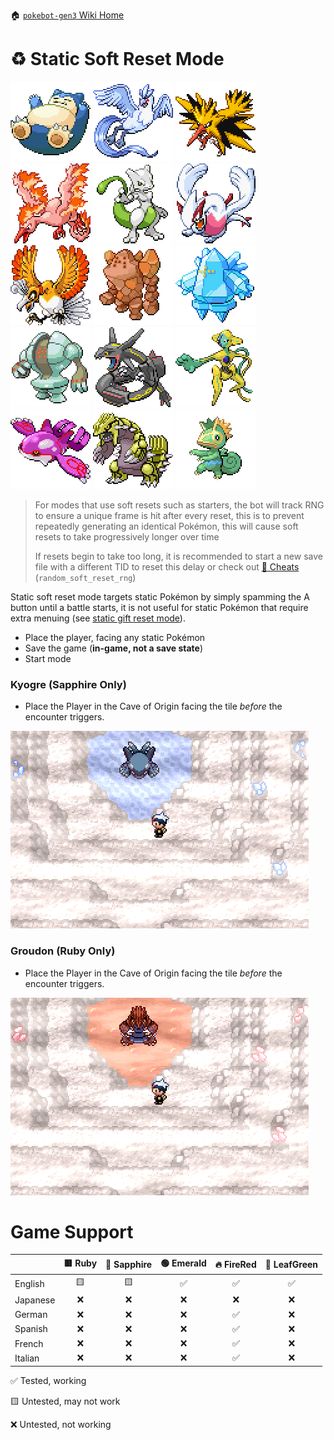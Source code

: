 🏠 [`pokebot-gen3` Wiki Home](../Readme.md)

# ♻ Static Soft Reset Mode

![](../../modules/web/static/sprites/pokemon/shiny/Snorlax.png)
![](../../modules/web/static/sprites/pokemon/shiny/Articuno.png)
![](../../modules/web/static/sprites/pokemon/shiny/Zapdos.png)
![](../../modules/web/static/sprites/pokemon/shiny/Moltres.png)
![](../../modules/web/static/sprites/pokemon/shiny/Mewtwo.png)
![](../../modules/web/static/sprites/pokemon/shiny/Lugia.png)
![](../../modules/web/static/sprites/pokemon/shiny/Ho-Oh.png)
![](../../modules/web/static/sprites/pokemon/shiny/Regirock.png)
![](../../modules/web/static/sprites/pokemon/shiny/Regice.png)
![](../../modules/web/static/sprites/pokemon/shiny/Registeel.png)
![](../../modules/web/static/sprites/pokemon/shiny/Rayquaza.png)
![](../../modules/web/static/sprites/pokemon/shiny/Deoxys.png)
![](../../modules/web/static/sprites/pokemon/shiny/Kyogre.png)
![](../../modules/web/static/sprites/pokemon/shiny/Groudon.png)
![](../../modules/web/static/sprites/pokemon/shiny/Kecleon.png)

> For modes that use soft resets such as starters, the bot will track RNG to ensure a unique frame is hit after every reset, this is to prevent repeatedly generating an identical Pokémon, this will cause soft resets to take progressively longer over time
>
> If resets begin to take too long, it is recommended to start a new save file with a different TID to reset this delay or check out [💎 Cheats](Configuration%20-%20Cheats.md) (`random_soft_reset_rng`)

Static soft reset mode targets static Pokémon by simply spamming the A button until a battle starts, it is not useful for static Pokémon that require extra menuing (see [static gift reset mode](Mode%20-%20Static%20Gift%20Resets.md)).

- Place the player, facing any static Pokémon
- Save the game (**in-game, not a save state**)
- Start mode

### Kyogre (Sapphire Only)

- Place the Player in the Cave of Origin facing the tile _before_ the encounter triggers.

![image](../images/kyogre_sapphire.png)

### Groudon (Ruby Only)

- Place the Player in the Cave of Origin facing the tile _before_ the encounter triggers.

![image](../images/groudon_ruby.png)

# Game Support

|          | 🟥 Ruby | 🔷 Sapphire | 🟢 Emerald | 🔥 FireRed | 🌿 LeafGreen |
|:---------|:-------:|:-----------:|:----------:|:----------:|:------------:|
| English  |   🟨    |     🟨      |     ✅      |     ✅      |      ✅       |
| Japanese |    ❌    |      ❌      |     ❌      |     ❌      |      ❌       |
| German   |    ❌    |      ❌      |     ❌      |     ✅      |      ❌       |
| Spanish  |    ❌    |      ❌      |     ❌      |     ✅      |      ❌       |
| French   |    ❌    |      ❌      |     ❌      |     ✅      |      ❌       |
| Italian  |    ❌    |      ❌      |     ❌      |     ✅      |      ❌       |

✅ Tested, working

🟨 Untested, may not work

❌ Untested, not working
